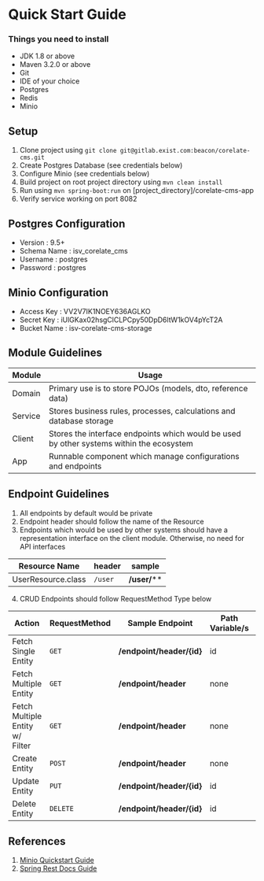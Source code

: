 Quick Start Guide
==========================

### Things you need to install

* JDK 1.8 or above
* Maven 3.2.0 or above
* Git
* IDE of your choice
* Postgres
* Redis
* Minio

## Setup

1. Clone project using `git clone git@gitlab.exist.com:beacon/corelate-cms.git`
2. Create Postgres Database (see credentials below)
3. Configure Minio (see credentials below)
4. Build project on root project directory using `mvn clean install`
5. Run using `mvn spring-boot:run` on [project_directory]/corelate-cms-app
6. Verify service working on port 8082

## Postgres Configuration

* Version : 9.5+
* Schema Name : isv_corelate_cms
* Username : postgres
* Password : postgres

## Minio Configuration

* Access Key : VV2V7IK1NOEY636AGLKO
* Secret Key : iUlGKax02hsgClCLPCpy50DpD6ltW1kOV4pYcT2A
* Bucket Name : isv-corelate-cms-storage

## Module Guidelines

Module | Usage
--- | ---
Domain | Primary use is to store POJOs (models, dto, reference data)
Service | Stores business rules, processes, calculations and database storage
Client | Stores the interface endpoints which would be used by other systems within the ecosystem
App | Runnable component which manage configurations and endpoints

## Endpoint Guidelines

1. All endpoints by default would be private
2. Endpoint header should follow the name of the Resource
3. Endpoints which would be used by other systems should have a representation interface on the client module. Otherwise, no need for API interfaces

Resource Name | header | sample
--- | --- | ---
UserResource.class | `/user` | **/user/****

4. CRUD Endpoints should follow RequestMethod Type below 

Action | RequestMethod | Sample Endpoint | Path Variable/s | Parameter
--- | --- | --- | --- | ---
Fetch Single Entity | `GET` | **/endpoint/header/{id}** | id | none
Fetch Multiple Entity | `GET` | **/endpoint/header** | none | none
Fetch Multiple Entity w/ Filter | `GET` | **/endpoint/header** | none | [Object object]
Create Entity | `POST` | **/endpoint/header** | none | [Object object]
Update Entity | `PUT` | **/endpoint/header/{id}** | id | [Object object]
Delete Entity | `DELETE` | **/endpoint/header/{id}** | id | none


## References

1. [Minio Quickstart Guide](https://github.com/minio/minio/tree/master/docs/docker)
2. [Spring Rest Docs Guide](http://docs.spring.io/spring-restdocs/docs/current/reference/html5/)